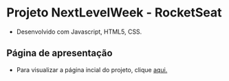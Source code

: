 # Projeto NextLevelWeek - RocketSeat
 
- Desenvolvido com Javascript, HTML5, CSS.
## Página de apresentação
- Para visualizar a página incial do projeto, clique [aqui.](https://fagnercsouza.github.io/nextLevel/)
